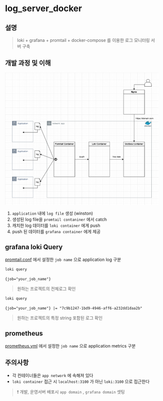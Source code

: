 # log_server_docker
## 설명
> loki + grafana + promtail + docker-compose 를 이용한 로그 모니터링 서버 구축


## 개발 과정 및 이해
![alt text](log_flow.png)

1. `application` 내에 `log file` 생성 (winston)
2. 생성된 log file을 `promtail contaniner` 에서 catch
3. 캐치한 log 데이터를 `loki container` 에게 push
4. push 된 데이터를 `grafana container` 에게 제공


## grafana loki Query
[promtail.conf](promtail-config.yml) 에서 설정한 `job name` 으로 application log 구분
```
loki query

{job="your_job_name"}
```
> 원하는 프로젝트의 전체로그 확인

```
loki query

{job="your_job_name"} |= "7c9b1247-1bd9-4946-aff6-a232dd1daa2b"
```
> 원하는 프로젝트의 특정 string 포함된 로그 확인

## prometheus
[prometheus.yml](prometheus.yml) 에서 설정한 `job name` 으로 application metrics 구분

## 주의사항
- 각 컨테이너들은 `app network` 에 속해져 있다
- `loki container` 접근 시 `localhost:3100` 가 아닌 `loki:3100` 으로 접근한다



> ❗ 개발, 운영서버 배포시 `app domain` , `grafana domain` 셋팅